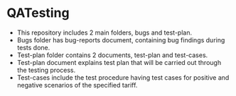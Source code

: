 # QATesting

* This repository includes 2 main folders, bugs and test-plan.
* Bugs folder has bug-reports document, containing bug findings during tests done.
* Test-plan folder contains 2 documents, test-plan and test-cases.
* Test-plan document explains test plan that will be carried out through the testing process.
* Test-cases include the test procedure having test cases for positive and negative scenarios of the specified tariff.
